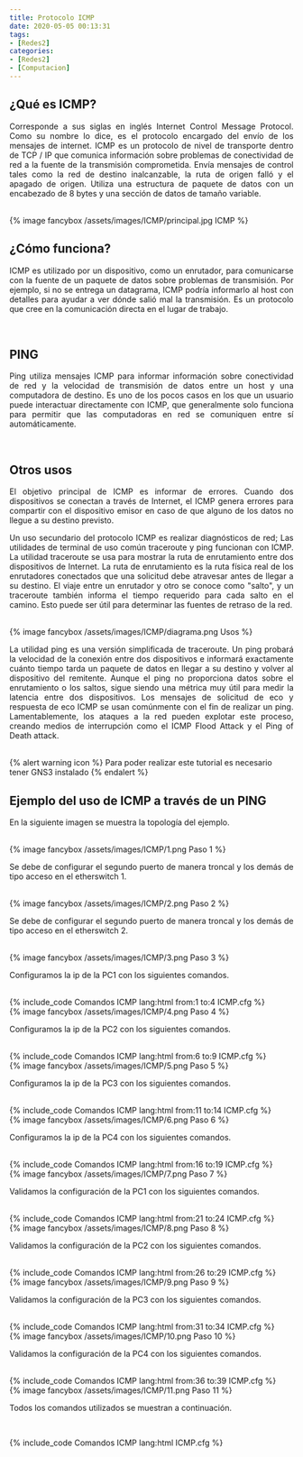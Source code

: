 ```yaml
---
title: Protocolo ICMP
date: 2020-05-05 00:13:31
tags:
- [Redes2]
categories:
- [Redes2]
- [Computacion]
---
```


<h2>¿Qué es ICMP?</h2>
<p align="justify">
    Corresponde a sus siglas en inglés Internet Control Message Protocol. Como su nombre lo dice, es el protocolo encargado del 
    envío de los mensajes de internet. ICMP es un protocolo de nivel de transporte dentro de TCP / IP que comunica información 
    sobre problemas de conectividad de red a la fuente 
    <!-- more --> 
    de la transmisión comprometida. Envía mensajes de control tales como la 
    red de destino inalcanzable, la ruta de origen falló y el apagado de origen. Utiliza una estructura de paquete de datos con 
    un encabezado de 8 bytes y una sección de datos de tamaño variable.
</p>
</br>
{% image fancybox /assets/images/ICMP/principal.jpg ICMP %}
</br>
<h2>¿Cómo funciona?</h2>
<p align="justify">
    ICMP es utilizado por un dispositivo, como un enrutador, para comunicarse con la fuente de un paquete de datos sobre problemas de transmisión. Por ejemplo, si no se entrega un datagrama, ICMP podría informarlo al host con detalles para ayudar a ver dónde salió mal la transmisión. Es un protocolo que cree en la comunicación directa en el lugar de trabajo.
</p>
</br>
<h2>PING</h2>
<p align="justify">
    Ping utiliza mensajes ICMP para informar información sobre conectividad de red y la velocidad de transmisión de datos entre un host y una computadora de destino. Es uno de los pocos casos en los que un usuario puede interactuar directamente con ICMP, que generalmente solo funciona para permitir que las computadoras en red se comuniquen entre sí automáticamente.
</p>
</br>
<h2>Otros usos</h2>
<p align="justify">
    El objetivo principal de ICMP es informar de errores. Cuando dos dispositivos se conectan a través de Internet, el ICMP genera errores para compartir con el dispositivo emisor en caso de que alguno de los datos no llegue a su destino previsto.
</p>
<p align="justify">
    Un uso secundario del protocolo ICMP es realizar diagnósticos de red; Las utilidades de terminal de uso común traceroute y ping funcionan con ICMP. La utilidad traceroute se usa para mostrar la ruta de enrutamiento entre dos dispositivos de Internet. La ruta de enrutamiento es la ruta física real de los enrutadores conectados que una solicitud debe atravesar antes de llegar a su destino. El viaje entre un enrutador y otro se conoce como "salto", y un traceroute también informa el tiempo requerido para cada salto en el camino. Esto puede ser útil para determinar las fuentes de retraso de la red.
</p>
</br>
{% image fancybox /assets/images/ICMP/diagrama.png Usos %}
<p align="justify">
    La utilidad ping es una versión simplificada de traceroute. Un ping probará la velocidad de la conexión entre dos dispositivos e informará exactamente cuánto tiempo tarda un paquete de datos en llegar a su destino y volver al dispositivo del remitente. Aunque el ping no proporciona datos sobre el enrutamiento o los saltos, sigue siendo una métrica muy útil para medir la latencia entre dos dispositivos. Los mensajes de solicitud de eco y respuesta de eco ICMP se usan comúnmente con el fin de realizar un ping. Lamentablemente, los ataques a la red pueden explotar este proceso, creando medios de interrupción como el ICMP Flood Attack y el Ping of Death attack.
</p>
</br>
{% alert warning icon %}
Para poder realizar este tutorial es necesario tener GNS3 instalado
{% endalert %}
</br>
<h2>Ejemplo del uso de ICMP a través de un PING</h2>
<p align="justify">
    En la siguiente imagen se muestra la topología del ejemplo.  
</p>
</br>
{% image fancybox /assets/images/ICMP/1.png Paso 1 %}
<p align="justify">
    Se debe de configurar el segundo puerto de manera troncal y los demás de tipo acceso en el etherswitch 1.
</p>
</br>
{% image fancybox /assets/images/ICMP/2.png Paso 2 %}
<p align="justify">
    Se debe de configurar el segundo puerto de manera troncal y los demás de tipo acceso en el etherswitch 2.
</p>
</br>
{% image fancybox /assets/images/ICMP/3.png Paso 3 %}
<p align="justify">
    Configuramos la ip de la PC1 con los siguientes comandos.
</p>
</br>
{% include_code Comandos ICMP lang:html from:1 to:4 ICMP.cfg %}
</br>
{% image fancybox /assets/images/ICMP/4.png Paso 4 %}
<p align="justify">
    Configuramos la ip de la PC2 con los siguientes comandos.
</p>
</br>
{% include_code Comandos ICMP lang:html from:6 to:9 ICMP.cfg %}
</br>
{% image fancybox /assets/images/ICMP/5.png Paso 5 %}
<p align="justify">
    Configuramos la ip de la PC3 con los siguientes comandos.
</p>
</br>
{% include_code Comandos ICMP lang:html from:11 to:14 ICMP.cfg %}
</br>
{% image fancybox /assets/images/ICMP/6.png Paso 6 %}
<p align="justify">
    Configuramos la ip de la PC4 con los siguientes comandos.
</p>
</br>
{% include_code Comandos ICMP lang:html from:16 to:19 ICMP.cfg %}
</br>
{% image fancybox /assets/images/ICMP/7.png Paso 7 %}
<p align="justify">
    Validamos la configuración de la PC1 con los siguientes comandos.
</p>
</br>
{% include_code Comandos ICMP lang:html from:21 to:24 ICMP.cfg %}
</br>
{% image fancybox /assets/images/ICMP/8.png Paso 8 %}
<p align="justify">
    Validamos la configuración de la PC2 con los siguientes comandos.
</p>
</br>
{% include_code Comandos ICMP lang:html from:26 to:29 ICMP.cfg %}
</br>
{% image fancybox /assets/images/ICMP/9.png Paso 9 %}
<p align="justify">
    Validamos la configuración de la PC3 con los siguientes comandos.
</p>
</br>
{% include_code Comandos ICMP lang:html from:31 to:34 ICMP.cfg %}
</br>
{% image fancybox /assets/images/ICMP/10.png Paso 10 %}
<p align="justify">
    Validamos la configuración de la PC4 con los siguientes comandos.
</p>
</br>
{% include_code Comandos ICMP lang:html from:36 to:39 ICMP.cfg %}
</br>
{% image fancybox /assets/images/ICMP/11.png Paso 11 %}
<p align="justify">
    Todos los comandos utilizados se muestran a continuación.
</p>
</br>

{% include_code Comandos ICMP lang:html ICMP.cfg %}


